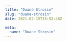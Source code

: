 ```yaml
---
title: "Duane Strosin"
slug: "duane-strosin"
date: 2021-02-15T15:52:48Z

meta:
  name: "Duane Strosin"
---
```


